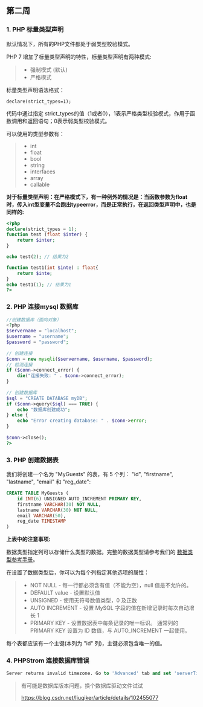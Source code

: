 ## 第二周

### 1. PHP 标量类型声明

默认情况下，所有的PHP文件都处于弱类型校验模式。

PHP 7 增加了标量类型声明的特性，标量类型声明有两种模式:

> - 强制模式 (默认)
> - 严格模式

标量类型声明语法格式：

```
declare(strict_types=1); 
```

代码中通过指定 strict_types的值（1或者0），1表示严格类型校验模式，作用于函数调用和返回语句；0表示弱类型校验模式。

可以使用的类型参数有：

> - int
> - float
> - bool
> - string
> - interfaces
> - array
> - callable

**对于标量类型声明：在严格模式下，有一种例外的情况是：当函数参数为float时，传入int型变量不会跑出typeerror，而是正常执行，在返回类型声明中，也是同样的:**

```php
<?php
declare(strict_types = 1);
function test (float $inter) {
    return $inter;
}

echo test(2); // 结果为2

function test1(int $inte) : float{
    return $inte;
}
echo test1(1); // 结果为1
?>
```

### 2. PHP 连接mysql 数据库

``` php
//创建数据库（面向对象）
<?php
$servername = "localhost";
$username = "username";
$password = "password";
 
// 创建连接
$conn = new mysqli($servername, $username, $password);
// 检测连接
if ($conn->connect_error) {
    die("连接失败: " . $conn->connect_error);
} 
 
// 创建数据库
$sql = "CREATE DATABASE myDB";
if ($conn->query($sql) === TRUE) {
    echo "数据库创建成功";
} else {
    echo "Error creating database: " . $conn->error;
}
 
$conn->close();
?>
```

### 3. PHP 创建数据表

我们将创建一个名为 "MyGuests" 的表，有 5 个列： "id", "firstname", "lastname", "email" 和 "reg_date":

``` sql
CREATE TABLE MyGuests (
    id INT(6) UNSIGNED AUTO_INCREMENT PRIMARY KEY,
    firstname VARCHAR(30) NOT NULL,
    lastname VARCHAR(30) NOT NULL,
    email VARCHAR(50),
    reg_date TIMESTAMP
)
```

**上表中的注意事项:**

数据类型指定列可以存储什么类型的数据。完整的数据类型请参考我们的 [数据类型参考手册](https://www.runoob.com/sql/sql-datatypes.html)。

在设置了数据类型后，你可以为每个列指定其他选项的属性：

> - NOT NULL - 每一行都必须含有值（不能为空），null 值是不允许的。
> - DEFAULT value - 设置默认值
> - UNSIGNED - 使用无符号数值类型，0 及正数
> - AUTO INCREMENT - 设置 MySQL 字段的值在新增记录时每次自动增长 1
> - PRIMARY KEY - 设置数据表中每条记录的唯一标识。 通常列的 PRIMARY KEY 设置为 ID 数值，与 AUTO_INCREMENT 一起使用。

每个表都应该有一个主键(本列为 "id" 列)，主键必须包含唯一的值。

### 4. PHPStrom 连接数据库错误

``` sql
Server returns invalid timezone. Go to 'Advanced' tab and set 'serverTimezone' property manually. 
```

> 有可能是数据库版本问题，换个数据库驱动文件试试
>
>  https://blog.csdn.net/liuqiker/article/details/102455077 

